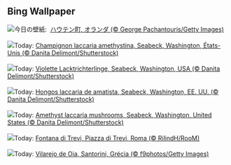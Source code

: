 ## Bing Wallpaper
![](https://www.bing.com/th?id=OHR.HoutenHouses_JA-JP0762629111_UHD.jpg&w=1000)今日の壁紙: &nbsp;[ハウテン町, オランダ (© George Pachantouris/Getty Images)](https://www.bing.com/th?id=OHR.HoutenHouses_JA-JP0762629111_UHD.jpg)
<br><br/>
![](https://www.bing.com/th?id=OHR.AmethystLaccaria_FR-FR2437866835_UHD.jpg&w=1000)Today: [Champignon laccaria amethystina, Seabeck, Washington, États-Unis (© Danita Delimont/Shutterstock)](https://www.bing.com/th?id=OHR.AmethystLaccaria_FR-FR2437866835_UHD.jpg)
<br><br/>
![](https://www.bing.com/th?id=OHR.AmethystLaccaria_DE-DE4085236718_UHD.jpg&w=1000)Today: [Violette Lacktrichterlinge, Seabeck, Washington, USA (© Danita Delimont/Shutterstock)](https://www.bing.com/th?id=OHR.AmethystLaccaria_DE-DE4085236718_UHD.jpg)
<br><br/>
![](https://www.bing.com/th?id=OHR.AmethystLaccaria_ES-ES1228402064_UHD.jpg&w=1000)Today: [Hongos laccaria de amatista, Seabeck, Washington, EE. UU. (© Danita Delimont/Shutterstock)](https://www.bing.com/th?id=OHR.AmethystLaccaria_ES-ES1228402064_UHD.jpg)
<br><br/>
![](https://www.bing.com/th?id=OHR.AmethystLaccaria_EN-GB8262001695_UHD.jpg&w=1000)Today: [Amethyst laccaria mushrooms, Seabeck, Washington, United States (© Danita Delimont/Shutterstock)](https://www.bing.com/th?id=OHR.AmethystLaccaria_EN-GB8262001695_UHD.jpg)
<br><br/>
![](https://www.bing.com/th?id=OHR.FontanaDiTrevi_IT-IT9781844919_UHD.jpg&w=1000)Today: [Fontana di Trevi, Piazza di Trevi, Roma (© RilindH/RooM)](https://www.bing.com/th?id=OHR.FontanaDiTrevi_IT-IT9781844919_UHD.jpg)
<br><br/>
![](https://www.bing.com/th?id=OHR.OiaSantorini_PT-BR4517893806_UHD.jpg&w=1000)Today: [Vilarejo de Oia, Santorini, Grécia (© f9photos/Getty Images)](https://www.bing.com/th?id=OHR.OiaSantorini_PT-BR4517893806_UHD.jpg)
<br><br/>
